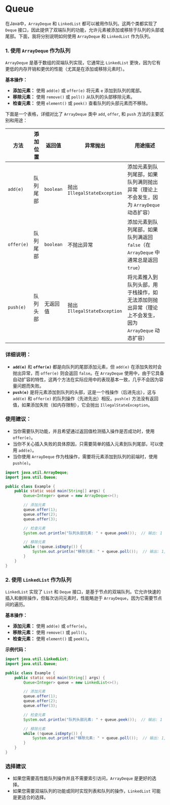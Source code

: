 # Queue

在Java中，`ArrayDeque` 和 `LinkedList` 都可以被用作队列。这两个类都实现了 `Deque`
接口，因此提供了双端队列的功能，允许元素被添加或移除于队列的头部或尾部。下面，我将分别说明如何使用 `ArrayDeque`
和 `LinkedList` 作为队列。

### 1. 使用 `ArrayDeque` 作为队列

`ArrayDeque` 是基于数组的双端队列实现，它通常比 `LinkedList` 更快，因为它有更低的内存开销和更优的性能（尤其是在添加或移除元素时）。

**基本操作：**

- **添加元素：** 使用 `add(e)` 或 `offer(e)` 将元素 `e` 添加到队列的尾部。
- **移除元素：** 使用 `remove()` 或 `poll()` 从队列的头部移除元素。
- **检查元素：** 使用 `element()` 或 `peek()` 查看队列的头部元素而不移除。

下面是一个表格，详细对比了 `ArrayDeque` 类中 `add`, `offer`, 和 `push` 方法的主要区别和用途：

| 方法         | 添加位置 | 返回值       | 异常抛出                       | 用途描述                                                      |
|------------|------|-----------|----------------------------|-----------------------------------------------------------|
| `add(e)`   | 队列尾部 | `boolean` | 抛出 `IllegalStateException` | 添加元素到队列尾部，如果队列满则抛出异常（理论上不会发生，因为 `ArrayDeque` 动态扩容）        |
| `offer(e)` | 队列尾部 | `boolean` | 不抛出异常                      | 添加元素到队列尾部，如果队列满返回 `false`（在 `ArrayDeque` 中通常总是返回 `true`）  |
| `push(e)`  | 队列头部 | 无返回值      | 抛出 `IllegalStateException` | 将元素推入到队列头部，用于栈操作，如无法添加则抛出异常（理论上不会发生，因为 `ArrayDeque` 动态扩容） |

### 详细说明：

- **`add(e)`** 和 **`offer(e)`** 都是向队列的尾部添加元素，但 `add(e)` 在添加失败时会抛出异常，而 `offer(e)`
  则会返回 `false`。在 `ArrayDeque` 使用中，由于它具备自动扩容的特性，这两个方法在实际应用中的表现基本一致，几乎不会因为容量问题而失败。
- **`push(e)`** 是将元素添加到队列的头部，这是一个栈操作（后进先出），这与 `add(e)` 和 `offer(e)`
  的队列操作（先进先出）相反。`push(e)` 方法没有返回值，如果添加失败（如内存限制），它会抛出 `IllegalStateException`。

### 使用建议：

- 当你需要队列功能，并且希望通过返回值检测插入操作是否成功时，使用 `offer(e)`。
- 当你不关心插入失败的具体原因，只需要简单的插入元素到队列尾部，可以使用 `add(e)`。
- 当你使用 `ArrayDeque` 作为栈操作，需要将元素添加到队列的前端时，使用 `push(e)`。

``` java
import java.util.ArrayDeque;
import java.util.Queue;

public class Example {
    public static void main(String[] args) {
        Queue<Integer> queue = new ArrayDeque<>();

        // 添加元素
        queue.offer(1);
        queue.offer(2);
        queue.offer(3);

        // 检查元素
        System.out.println("队列头部元素: " + queue.peek());  // 输出: 1

        // 移除元素
        while (!queue.isEmpty()) {
            System.out.println("移除元素: " + queue.poll());  // 输出: 1, 2, 3
        }
    }
}
```

### 2. 使用 `LinkedList` 作为队列

`LinkedList` 实现了 `List` 和 `Deque`
接口，是基于节点的双端队列。它允许快速的插入和删除操作，但每次访问元素时，性能略逊于 `ArrayDeque`，因为它需要节点间的遍历。

**基本操作：**

- **添加元素：** 使用 `add(e)` 或 `offer(e)`。
- **移除元素：** 使用 `remove()` 或 `poll()`。
- **检查元素：** 使用 `element()` 或 `peek()`。

**示例代码：**

``` java
import java.util.LinkedList;
import java.util.Queue;

public class Example {
    public static void main(String[] args) {
        Queue<Integer> queue = new LinkedList<>();

        // 添加元素
        queue.offer(1);
        queue.offer(2);
        queue.offer(3);

        // 检查元素
        System.out.println("队列头部元素: " + queue.peek());  // 输出: 1

        // 移除元素
        while (!queue.isEmpty()) {
            System.out.println("移除元素: " + queue.poll());  // 输出: 1, 2, 3
        }
    }
}
```

### 选择建议

- 如果您需要高性能队列操作并且不需要索引访问，`ArrayDeque` 是更好的选择。
- 如果您需要双端队列的功能或同时实现列表和队列的操作，`LinkedList` 可能是更适合的选择。